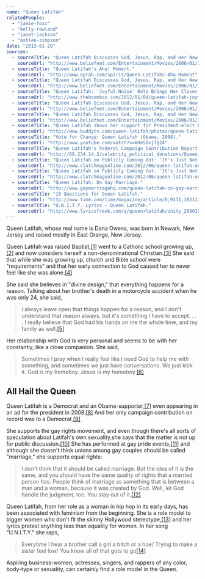 ```yaml
---
name: "Queen Latifah"
relatedPeople:
  - "jamie-foxx"
  - "kelly-rowland"
  - "janet-jackson"
  - "ashlee-simpson"
date: "2013-01-29"
sources:
  - sourceTitle: "Queen Latifah Discusses God, Jesus, Rap, and Her New Movie, 'Last Holiday.'"
    sourceUrl: "http://www.beliefnet.com/Entertainment/Movies/2006/01/It-Was-Just-A-Gang-For-God.aspx"
  - sourceTitle: "Queen Latifah's Aha! Moment."
    sourceUrl: "http://www.oprah.com/spirit/Queen-Latifahs-Aha-Moment"
  - sourceTitle: "Queen Latifah Discusses God, Jesus, Rap, and Her New Movie, 'Last Holiday.'"
    sourceUrl: "http://www.beliefnet.com/Entertainment/Movies/2006/01/It-Was-Just-A-Gang-For-God.aspx"
  - sourceTitle: "Queen Latifah: 'Joyful Noise' Role Brings Her Closer to God."
    sourceUrl: "http://www.theboombox.com/2012/01/04/queen-latifah-joyful-noise/"
  - sourceTitle: "Queen Latifah Discusses God, Jesus, Rap, and Her New Movie, 'Last Holiday.'"
    sourceUrl: "http://www.beliefnet.com/Entertainment/Movies/2006/01/It-Was-Just-A-Gang-For-God.aspx"
  - sourceTitle: "Queen Latifah Discusses God, Jesus, Rap, and Her New Movie, 'Last Holiday.'"
    sourceUrl: "http://www.beliefnet.com/Entertainment/Movies/2006/01/It-Was-Just-A-Gang-For-God.aspx?p=2"
  - sourceTitle: "Queen Latifah shows her support for President-elect Barack Obama."
    sourceUrl: "http://www.buddytv.com/queen-latifah/photos/queen-latifah-shows-her-support-for-president-elect-barack-obama-54713.aspx"
  - sourceTitle: "Vote for Change: Queen Latifah (Obama, 2008)."
    sourceUrl: "http://www.youtube.com/watch?v=WdeSDvjTg24"
  - sourceTitle: "Queen Latifah's Federal Campaign Contribution Report."
    sourceUrl: "http://68.234.14.2/celebrity_political_donations/Queen_Latifah.php"
  - sourceTitle: "Queen Latifah on Publicly Coming Out: 'It's Just Not Gonna Happen."
    sourceUrl: "http://www.clutchmagonline.com/2012/06/queen-latifah-on-publicly-coming-out-its-just-not-gonna-happen/"
  - sourceTitle: "Queen Latifah on Publicly Coming Out: 'It's Just Not Gonna Happen.'"
    sourceUrl: "http://www.clutchmagonline.com/2012/06/queen-latifah-on-publicly-coming-out-its-just-not-gonna-happen/"
  - sourceTitle: "Queen Latifah: On Gay Marriage."
    sourceUrl: "http://www.gaymarriagehq.com/queen-latifah-on-gay-marriage-74/"
  - sourceTitle: "10 Questions for Queen Latifah."
    sourceUrl: "http://www.time.com/time/magazine/article/0,9171,1851113,00.html"
  - sourceTitle: "U.N.I.T.Y. Lyrics – Queen Latifah."
    sourceUrl: "http://www.lyricsfreak.com/q/queen+latifah/unity_20801548.html"
---
```


Queen Latifah, whose real name is Dana Owens, was born in Newark, New Jersey and raised mostly in East Orange, New Jersey.

Queen Latifah was raised Baptist,<a class="source-citation" href="http://www.beliefnet.com/Entertainment/Movies/2006/01/It-Was-Just-A-Gang-For-God.aspx" title="Queen Latifah Discusses God, Jesus, Rap, and Her New Movie, &apos;Last Holiday.&apos;">[1]</a> went to a Catholic school growing up,<a class="source-citation" href="http://www.oprah.com/spirit/Queen-Latifahs-Aha-Moment" title="Queen Latifah&apos;s Aha! Moment.">[2]</a> and now considers herself a non-denominational Christian.<a class="source-citation" href="http://www.beliefnet.com/Entertainment/Movies/2006/01/It-Was-Just-A-Gang-For-God.aspx" title="Queen Latifah Discusses God, Jesus, Rap, and Her New Movie, &apos;Last Holiday.&apos;">[3]</a> She said that while she was growing up, church and Bible school were "requirements" and that her early connection to God caused her to never feel like she was alone.<a class="source-citation" href="http://www.theboombox.com/2012/01/04/queen-latifah-joyful-noise/" title="Queen Latifah: &apos;Joyful Noise&apos; Role Brings Her Closer to God.">[4]</a>

She said she believes in "divine design," that everything happens for a reason. Talking about her brother's death in a motorcycle accident when he was only 24, she said,

>I always leave open that things happen for a reason, and I don't understand that reason always, but it's something I have to accept. . . . I really believe that God had his hands on me the whole time, and my family as well.<a class="source-citation" href="http://www.beliefnet.com/Entertainment/Movies/2006/01/It-Was-Just-A-Gang-For-God.aspx" title="Queen Latifah Discusses God, Jesus, Rap, and Her New Movie, &apos;Last Holiday.&apos;">[5]</a>

Her relationship with God is very personal and seems to be with her constantly, like a close companion. She said,

>Sometimes I pray when I really feel like I need God to help me with something, and sometimes we just have conversations. We just kick it. God is my homeboy. Jesus is my homeboy.<a class="source-citation" href="http://www.beliefnet.com/Entertainment/Movies/2006/01/It-Was-Just-A-Gang-For-God.aspx?p=2" title="Queen Latifah Discusses God, Jesus, Rap, and Her New Movie, &apos;Last Holiday.&apos;">[6]</a>

## 

## All Hail the Queen

Queen Latifah is a Democrat and an Obama-supporter,<a class="source-citation" href="http://www.buddytv.com/queen-latifah/photos/queen-latifah-shows-her-support-for-president-elect-barack-obama-54713.aspx" title="Queen Latifah shows her support for President-elect Barack Obama.">[7]</a> even appearing in an ad for the president in 2008.<a class="source-citation" href="http://www.youtube.com/watch?v=WdeSDvjTg24" title="Vote for Change: Queen Latifah (Obama, 2008).">[8]</a> And her only campaign contribution on record was to a Democrat.<a class="source-citation" href="http://68.234.14.2/celebrity_political_donations/Queen_Latifah.php" title="Queen Latifah&apos;s Federal Campaign Contribution Report.">[9]</a>

She supports the gay rights movement, and even though there's all sorts of speculation about Latifah's own sexuality,she says that the matter is not up for public discussion.<a class="source-citation" href="http://www.clutchmagonline.com/2012/06/queen-latifah-on-publicly-coming-out-its-just-not-gonna-happen/" title="Queen Latifah on Publicly Coming Out: &apos;It&apos;s Just Not Gonna Happen.">[10]</a> She has performed at gay pride events,<a class="source-citation" href="http://www.clutchmagonline.com/2012/06/queen-latifah-on-publicly-coming-out-its-just-not-gonna-happen/" title="Queen Latifah on Publicly Coming Out: &apos;It&apos;s Just Not Gonna Happen.&apos;">[11]</a> and although she doesn't think unions among gay couples should be called "marriage," she supports equal rights:

>I don't think that it should be called marriage. But the idea of it is the same, and you should have the same quality of rights that a married person has. People think of marriage as something that is between a man and a woman, because it was created by God. Well, let God handle the judgment, too. You stay out of it.<a class="source-citation" href="http://www.gaymarriagehq.com/queen-latifah-on-gay-marriage-74/" title="Queen Latifah: On Gay Marriage.">[12]</a>

Queen Latifah, from her role as a woman in hip hop in its early days, has been associated with feminism from the beginning. She is a role model to bigger women who don't fit the skinny Hollywood stereotype,<a class="source-citation" href="http://www.time.com/time/magazine/article/0,9171,1851113,00.html" title="10 Questions for Queen Latifah.">[13]</a> and her lyrics protest anything less than equality for women. In her song "U.N.I.T.Y." she raps,

>Everytime I hear a brother call a girl a bitch or a hoe/ Trying to make a sister feel low/ You know all of that gots to go<a class="source-citation" href="http://www.lyricsfreak.com/q/queen+latifah/unity_20801548.html" title="U.N.I.T.Y. Lyrics – Queen Latifah.">[14]</a>

Aspiring business-women, actresses, singers, and rappers of any color, body-type or sexuality, can certainly find a role model in the Queen.